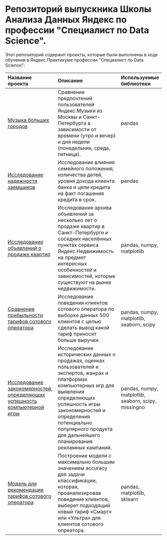 # Репозиторий выпускника  Школы Анализа Данных Яндекс по профессии "Специалист по Data Science".
Этот репозиторий содержит проекты, которые были выполнены в ходе обучения в Яндекс.Практикуме профессии "Специалист по Data Science":

| Название проекта          | Описание                 | Используемые библиотеки  |
| :-------------------- | :---------------------------|:----------------|
| [Музыка больших городов](https://github.com/stasadeus/yandex_practicum_data_science_ru/tree/main/big_cities_music)| Сравнение предпочтений пользователей Яндекс.Музыки из Москвы и Санкт-Петербурга в зависимости от времени (утро и вечер) и дня недели (понедельник, среда, пятница).|         pandas        | 
| [Исследование надежности заемщиков](https://github.com/stasadeus/yandex_practicum_data_science_ru/tree/main/loan_borrowers_reliability)| Исследование влияния семейного положения, количества детей, уровня дохода клиента банка и цели кредита на факт погашения кредита в срок.| pandas |
| [Исследование объявлений о продаже квартир](https://github.com/stasadeus/yandex_practicum_data_science_ru/tree/main/apartments_sale_ads_research)| Исследование архива объявлений за несколько лет о продаже квартир в Санкт-Петербурге и соседних населённых пунктах сервиса Яндекс.Недвижимость  на предмет интересных особенностей и зависимостей, которые существуют на рынке недвижимости.| pandas, numpy, matplotlib |
| [Сравнение прибыльности тарифов сотового оператора](https://github.com/stasadeus/yandex_practicum_data_science_ru/tree/main/mobile_operator_tariffs_profitability)| Исследование поведения клиентов сотового оператора по выборке данных 500 клиентов с целью сделать вывод какой тариф приносит больше выручки.| pandas, numpy, matplotlib, seaborn, scipy |
| [Исследование закономерностей, определяющих успешность компьютерной игры](https://github.com/stasadeus/yandex_practicum_data_science_ru/tree/main/computer_game_success_patterns)|  Исследование исторических данных о продажах, оценках пользователей и экспертов, жанрах и платформах компьютерных игр для выявления определяющих успешность игры закономерностей и определения потенциально популярного продукта для дальнейшего планирования рекламных кампаний.|  pandas, numpy, matplotlib, seaborn, scipy, missingno |
| [Модель для рекомендации тарифов сотового оператора](https://github.com/stasadeus/yandex_practicum_data_science_ru/tree/main/tariffs_recomendation_model)| Построение модели с максимально большим значением accuracy для задачи классификации, которая, проанализировав поведение клиентов, выберет подходящий новый тариф «Смарт» или «Ультра» для клиентов сотового опреатора. |  pandas, matplotlib, sklearn |
